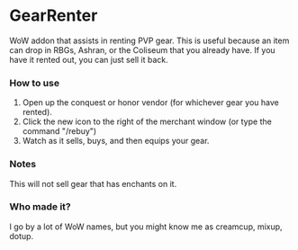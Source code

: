 GearRenter
==========

WoW addon that assists in renting PVP gear. This is useful because an item can drop in RBGs, Ashran, or the Coliseum that you already have. If you have it rented out, you can just sell it back.

### How to use

1. Open up the conquest or honor vendor (for whichever gear you have rented).
2. Click the new icon to the right of the merchant window (or type the command "/rebuy")
3. Watch as it sells, buys, and then equips your gear.

### Notes

This will not sell gear that has enchants on it. 

### Who made it?

I go by a lot of WoW names, but you might know me as creamcup, mixup, dotup.